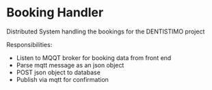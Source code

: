 # Booking Handler

Distributed System handling the bookings for the DENTISTIMO project

Responsibilities:
- Listen to MQQT broker for booking data from front end
- Parse mqtt message as an json object
- POST json object to database
- Publish via mqtt for confirmation
